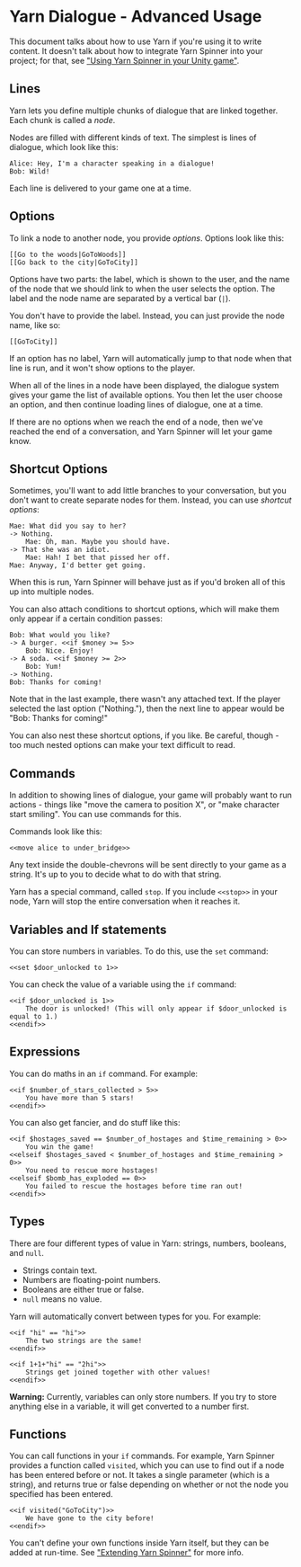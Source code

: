 # Yarn Dialogue - Advanced Usage

This document talks about how to use Yarn if you're using it to write content. It doesn't talk about how to integrate Yarn Spinner into your project; for that, see ["Using Yarn Spinner in your Unity game"](../YarnSpinner-Unity).

## Lines

Yarn lets you define multiple chunks of dialogue that are linked together. Each chunk is called a *node*.

Nodes are filled with different kinds of text. The simplest is lines of dialogue, which look like this:

	Alice: Hey, I'm a character speaking in a dialogue!
	Bob: Wild!

Each line is delivered to your game one at a time.

## Options

To link a node to another node, you provide *options*. Options look like this:

	[[Go to the woods|GoToWoods]]
	[[Go back to the city|GoToCity]]

Options have two parts: the label, which is shown to the user, and the name of the node that we should link to when the user selects the option. The label and the node name are separated by a vertical bar (`|`).

You don't have to provide the label. Instead, you can just provide the node name, like so:

	[[GoToCity]]
	
If an option has no label, Yarn will automatically jump to that node when that line is run, and it won't show options to the player.
	
When all of the lines in a node have been displayed, the dialogue system gives your game the list of available options. You then let the user choose an option, and then continue loading lines of dialogue, one at a time.

If there are no options when we reach the end of a node, then we've reached the end of a conversation, and Yarn Spinner will let your game know.

## Shortcut Options

Sometimes, you'll want to add little branches to your conversation, but you don't want to create separate nodes for them. Instead, you can use *shortcut options*:

	Mae: What did you say to her?
	-> Nothing.
		Mae: Oh, man. Maybe you should have.
	-> That she was an idiot.
		Mae: Hah! I bet that pissed her off.
	Mae: Anyway, I'd better get going.

When this is run, Yarn Spinner will behave just as if you'd broken all of this up into multiple nodes.

You can also attach conditions to shortcut options, which will make them only appear if a certain condition passes:

	Bob: What would you like?
	-> A burger. <<if $money >= 5>>
		Bob: Nice. Enjoy!
	-> A soda. <<if $money >= 2>>
		Bob: Yum!
	-> Nothing.
	Bob: Thanks for coming!
	
Note that in the last example, there wasn't any attached text. If the player selected the last option ("Nothing."), then the next line to appear would be "Bob: Thanks for coming!"

You can also nest these shortcut options, if you like. Be careful, though - too much nested options can make your text difficult to read.

## Commands

In addition to showing lines of dialogue, your game will probably want to run actions - things like "move the camera to position X", or "make character start smiling". You can use commands for this.

Commands look like this:

	<<move alice to under_bridge>>
	
Any text inside the double-chevrons will be sent directly to your game as a string. It's up to you to decide what to do with that string.

Yarn has a special command, called `stop`. If you include `<<stop>>` in your node, Yarn will stop the entire conversation when it reaches it.
	
## Variables and If statements

You can store numbers in variables. To do this, use the `set` command:

	<<set $door_unlocked to 1>>
	
You can check the value of a variable using the `if` command:

	<<if $door_unlocked is 1>>
		The door is unlocked! (This will only appear if $door_unlocked is equal to 1.)
	<<endif>>

## Expressions

You can do maths in an `if` command. For example:

	<<if $number_of_stars_collected > 5>>
		You have more than 5 stars!
	<<endif>>

You can also get fancier, and do stuff like this:

	<<if $hostages_saved == $number_of_hostages and $time_remaining > 0>>
		You win the game!
	<<elseif $hostages_saved < $number_of_hostages and $time_remaining > 0>>
		You need to rescue more hostages!
	<<elseif $bomb_has_exploded == 0>>
		You failed to rescue the hostages before time ran out!
	<<endif>>
	
## Types

There are four different types of value in Yarn: strings, numbers, booleans, and `null`.

* Strings contain text.
* Numbers are floating-point numbers.
* Booleans are either true or false.
* `null` means no value.

Yarn will automatically convert between types for you. For example:

	<<if "hi" == "hi">>
		The two strings are the same!
	<<endif>>
	
	<<if 1+1+"hi" == "2hi">>
		Strings get joined together with other values!
	<<endif>>

**Warning:** Currently, variables can only store numbers. If you try to store anything else in a variable, it will get converted to a number first.

## Functions

You can call functions in your `if` commands. For example, Yarn Spinner provides a function called `visited`, which you can use to find out if a node has been entered before or not. It takes a single parameter (which is a string), and returns true or false depending on whether or not the node you specified has been entered.

	<<if visited("GoToCity")>>
		We have gone to the city before!
	<<endif>>
	
You can't define your own functions inside Yarn itself, but they can be added at run-time. See ["Extending Yarn Spinner"](../YarnSpinner-Programming/Extending.md) for more info.
